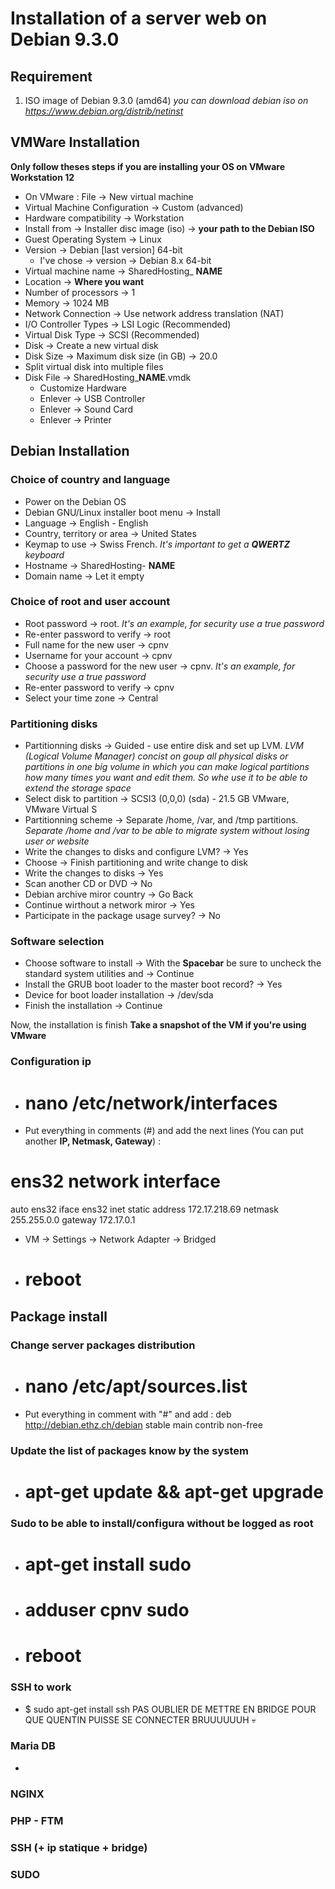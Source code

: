 # Installation of a server web on Debian 9.3.0

## Requirement
   1. ISO image of Debian 9.3.0 (amd64)
  *you can download debian iso on https://www.debian.org/distrib/netinst*

## VMWare Installation
   **Only follow theses steps if you are installing your OS on VMware Workstation 12**
   - On VMware : File → New virtual machine
   - Virtual Machine Configuration → Custom (advanced)
   - Hardware compatibility → Workstation
   - Install from → Installer disc image (iso) → **your path to the Debian ISO**
   - Guest Operating System → Linux
   - Version → Debian [last version] 64-bit
      - I've chose → version → Debian 8.x 64-bit
   - Virtual machine name → SharedHosting_ **NAME**
   - Location → **Where you want**
   - Number of processors → 1
   - Memory → 1024 MB
   - Network Connection → Use network address translation (NAT)
   - I/O Controller Types → LSI Logic (Recommended)
   - Virtual Disk Type → SCSI (Recommended)
   - Disk → Create a new virtual disk
   - Disk Size → Maximum disk size (in GB) → 20.0
   - Split virtual disk into multiple files
   - Disk File → SharedHosting_**NAME**.vmdk
      - Customize Hardware
      - Enlever → USB Controller
      - Enlever → Sound Card
      - Enlever → Printer

## Debian Installation

### Choice of country and language
   - Power on the Debian OS
   - Debian GNU/Linux installer boot menu → Install
   - Language → English - English
   - Country, territory or area → United States
   - Keymap to use → Swiss French. *It's important to get a **QWERTZ** keyboard*
   - Hostname → SharedHosting- **NAME**
   - Domain name → Let it empty


### Choice of root and user account
   - Root password → root. *It's an example, for security use a true password*
   - Re-enter password to verify → root
   - Full name for the new user → cpnv
   - Username for your account → cpnv
   - Choose a password for the new user → cpnv. *It's an example, for security use a true password*
   - Re-enter password to verify → cpnv
   - Select your time zone → Central


### Partitioning disks  
   - Partitionning disks → Guided - use entire disk and set up LVM. *LVM (Logical Volume Manager)     concist on goup all physical disks or partitions in one big volume in which you can make logical partitions how many times you want and edit them. So whe use it to be able to extend the storage space*
   - Select disk to partition → SCSI3 (0,0,0) (sda) - 21.5 GB VMware, VMware Virtual S
   - Partitionning scheme → Separate /home, /var, and /tmp partitions. *Separate /home and /var to be able to migrate system without losing user or website*
   - Write the changes to disks and configure LVM? → Yes
   - Choose → Finish partitioning and write change to disk
   - Write the changes to disks → Yes
   - Scan another CD or DVD → No
   - Debian archive miror country → Go Back
   - Continue wirthout a network miror → Yes
   - Participate in the package usage survey? → No


### Software selection
   - Choose software to install → With the **Spacebar** be sure to uncheck the standard system utilities and → Continue
   - Install the GRUB boot loader to the master boot record? → Yes
   - Device for boot loader installation → /dev/sda
   - Finish the installation → Continue

   Now, the installation is finish
   **Take a snapshot of the VM if you're using VMware**

### Configuration ip
   - # nano /etc/network/interfaces
   - Put everything in comments (#) and add the next lines (You can put another **IP, Netmask, Gateway**) :
   # ens32 network interface
   auto ens32
   iface ens32 inet static
         address 172.17.218.69
         netmask 255.255.0.0
         gateway 172.17.0.1
   - VM → Settings → Network Adapter → Bridged
   - # reboot

## Package install

### Change server packages distribution
   - # nano /etc/apt/sources.list
   - Put everything in comment with "#" and add :
   deb http://debian.ethz.ch/debian stable main contrib non-free

### Update the list of packages know by the system
   - # apt-get update && apt-get upgrade

### Sudo to be able to install/configura without be logged as root
   - # apt-get install sudo
   - # adduser cpnv sudo
   - # reboot

### SSH to work
   - $ sudo apt-get install ssh
   PAS OUBLIER DE METTRE EN BRIDGE POUR QUE QUENTIN PUISSE SE CONNECTER BRUUUUUUH :skull:

### Maria DB
   -

### NGINX
### PHP - FTM
### SSH (+ ip statique + bridge)
### SUDO
